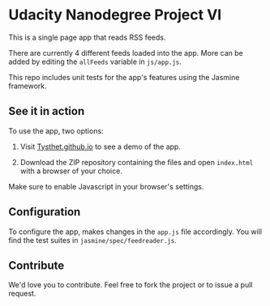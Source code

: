 # Udacity Nanodegree Project VI
This is a single page app that reads RSS feeds.

There are currently 4 different feeds loaded into the app. More can be added by editing the `allFeeds` variable in `js/app.js`.

This repo includes unit tests for the app's features using the Jasmine framework.

## See it in action
To use the app, two options:

1) Visit [Tysthet.github.io](https://tysthet.github.io/udacity-nanodegree-project-VI) to see a demo of the app.

2) Download the ZIP repository containing the files and open `index.html` with a browser of your choice.

Make sure to enable Javascript in your browser's settings.

## Configuration
To configure the app, makes changes in the `app.js` file accordingly.
You will find the test suites in `jasmine/spec/feedreader.js`.

## Contribute

We'd love you to contribute. Feel free to fork the project or to issue a pull request.

